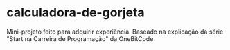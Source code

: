 # calculadora-de-gorjeta
Mini-projeto feito para adquirir experiência. Baseado na explicação da série "Start na Carreira de Programação" da OneBitCode.
